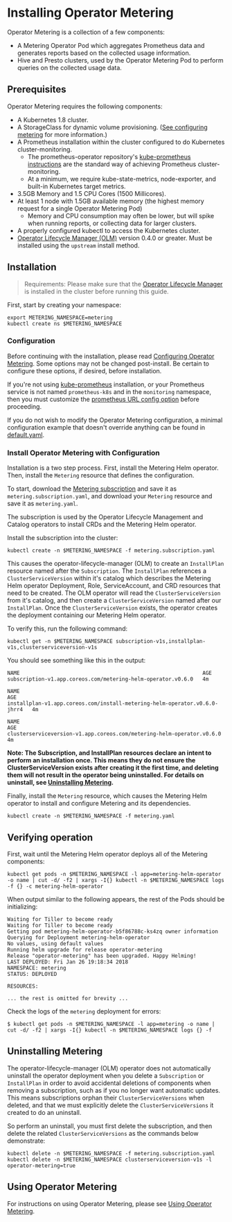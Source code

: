 # Installing Operator Metering

Operator Metering is a collection of a few components:

- A Metering Operator Pod which aggregates Prometheus data and generates reports based
  on the collected usage information.
- Hive and Presto clusters, used by the Operator Metering Pod to perform queries on the
  collected usage data.

## Prerequisites

Operator Metering requires the following components:

- A Kubernetes 1.8 cluster.
- A StorageClass for dynamic volume provisioning. ([See configuring metering][configuring-metering] for more information.)
- A Prometheus installation within the cluster configured to do Kubernetes cluster-monitoring.
    - The prometheus-operator repository's [kube-prometheus instructions][kube-prometheus] are the standard way of achieving Prometheus cluster-monitoring.
    - At a minimum, we require kube-state-metrics, node-exporter, and built-in Kubernetes target metrics.
- 3.5GB Memory and 1.5 CPU Cores (1500 Millicores).
- At least 1 node with 1.5GB available memory (the highest memory request for a single Operator Metering Pod)
    - Memory and CPU consumption may often be lower, but will spike when running reports, or collecting data for larger clusters.
- A properly configured kubectl to access the Kubernetes cluster.
- [Operator Lifecycle Manager (OLM)][install-olm] version 0.4.0 or greater. Must be installed using the `upstream` install method.

## Installation

> Requirements: Please make sure that the [Operator Lifecycle Manager][install-olm] is installed in the cluster before running this guide.

First, start by creating your namespace:

```
export METERING_NAMESPACE=metering
kubectl create ns $METERING_NAMESPACE
```

### Configuration

Before continuing with the installation, please read [Configuring Operator Metering][configuring-metering].
Some options may not be changed post-install. Be certain to configure these options, if desired, before installation.

If you're not using [kube-prometheus][kube-prometheus] installation, or your Prometheus service is not named `prometheus-k8s` and in the `monitoring` namespace, then you must customize the [prometheus URL config option][configure-prometheus-url] before proceeding.

If you do not wish to modify the Operator Metering configuration, a minimal configuration example that doesn't override anything can be found in [default.yaml][default-config].

### Install Operator Metering with Configuration

Installation is a two step process. First, install the Metering Helm operator. Then, install the `Metering` resource that defines the configuration.

To start, download the [Metering subscription][metering-subscription] and save it as `metering.subscription.yaml`, and download your `Metering` resource and save it as `metering.yaml`.

The subscription is used by the Operator Lifecycle Management and Catalog operators to install CRDs and the Metering Helm operator.

Install the subscription into the cluster:

```
kubectl create -n $METERING_NAMESPACE -f metering.subscription.yaml
```

This causes the operator-lifecycle-manager (OLM) to create an `InstallPlan` resource named after the `Subscription`.
The `InstallPlan` references a `ClusterServiceVersion` within it's catalog which describes the Metering Helm operator Deployment, Role, ServiceAccount, and CRD resources that need to be created.
The OLM operator will read the `ClusterServiceVersion` from it's catalog, and then create a `ClusterServiceVersion` named after our `InstallPlan`.
Once the `ClusterServiceVersion` exists, the operator creates the deployment containing our Metering Helm operator.


To verify this, run the following command:

```
kubectl get -n $METERING_NAMESPACE subscription-v1s,installplan-v1s,clusterserviceversion-v1s
```

You should see something like this in the output:

```
NAME                                                           AGE
subscription-v1.app.coreos.com/metering-helm-operator.v0.6.0   4m

NAME                                                                        AGE
installplan-v1.app.coreos.com/install-metering-helm-operator.v0.6.0-jhrr4   4m

NAME                                                                    AGE
clusterserviceversion-v1.app.coreos.com/metering-helm-operator.v0.6.0   4m
```

**Note: The Subscription, and InstallPlan resources declare an intent to perform an installation once. This means they do not ensure the ClusterServiceVersion exists after creating it the first time, and deleting them will not result in the operator being uninstalled. For details on uninstall, see [Uninstalling Metering](#uninstalling-metering).**

Finally, install the `Metering` resource, which causes the Metering Helm operator to install and configure Metering and its dependencies.

```
kubectl create -n $METERING_NAMESPACE -f metering.yaml
```

## Verifying operation

First, wait until the Metering Helm operator deploys all of the Metering components:

```
kubectl get pods -n $METERING_NAMESPACE -l app=metering-helm-operator -o name | cut -d/ -f2 | xargs -I{} kubectl -n $METERING_NAMESPACE logs -f {} -c metering-helm-operator
```

When output similar to the following appears, the rest of the Pods should be initializing:

```
Waiting for Tiller to become ready
Waiting for Tiller to become ready
Getting pod metering-helm-operator-b5f86788c-ks4zq owner information
Querying for Deployment metering-helm-operator
No values, using default values
Running helm upgrade for release operator-metering
Release "operator-metering" has been upgraded. Happy Helming!
LAST DEPLOYED: Fri Jan 26 19:18:34 2018
NAMESPACE: metering
STATUS: DEPLOYED

RESOURCES:

... the rest is omitted for brevity ...
```

Check the logs of the `metering` deployment for errors:

```
$ kubectl get pods -n $METERING_NAMESPACE -l app=metering -o name | cut -d/ -f2 | xargs -I{} kubectl -n $METERING_NAMESPACE logs {} -f
```

## Uninstalling Metering

The operator-lifecycle-manager (OLM) operator does not automatically uninstall the operator deployment when you delete a `Subscription` or `InstallPlan` in order to avoid accidental deletions of components when removing a subscription, such as if you no longer want automatic updates.
This means subscriptions orphan their `ClusterServiceVersions` when deleted, and that we must explicitly delete the `ClusterServiceVersions` it created to do an uninstall.

So perform an uninstall, you must first delete the subscription, and then delete the related `ClusterServiceVersions` as the commands below demonstrate:

```
kubectl delete -n $METERING_NAMESPACE -f metering.subscription.yaml
kubectl delete -n $METERING_NAMESPACE clusterserviceversion-v1s -l operator-metering=true
```

## Using Operator Metering

For instructions on using Operator Metering, please see [Using Operator Metering][using-metering].

[install-olm]: https://github.com/operator-framework/operator-lifecycle-manager/blob/master/Documentation/install/install.md#install-the-latest-released-version-of-olm-for-upstream-kubernetes
[metering-subscription]: ../manifests/deploy/generic/alm/metering.subscription.yaml
[default-config]: ../manifests/metering-config/default.yaml
[using-metering]: using-metering.md
[configuring-metering]: metering-config.md
[configure-prometheus-url]: metering-config.md#prometheus-url
[kube-prometheus]: https://github.com/coreos/prometheus-operator/tree/master/contrib/kube-prometheus
